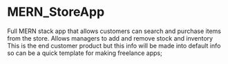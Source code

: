 # MERN_StoreApp
Full MERN stack app that allows customers can search and purchase items from the store. Allows managers to add and remove stock and inventory
This is the end customer product but this info will be made into default info so can be a quick template for making freelance apps;
